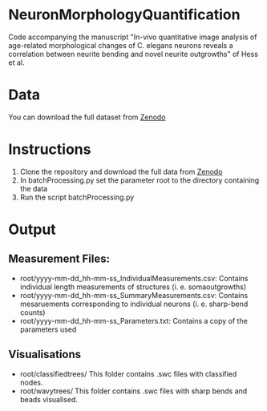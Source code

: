 # NeuronMorphologyQuantification
Code accompanying the manuscript "In-vivo quantitative image analysis of age-related morphological changes of C. elegans neurons reveals a correlation between neurite bending and novel neurite outgrowths" of Hess et al.

# Data
You can download the full dataset from [Zenodo](https://zenodo.org/record/2350066#.XBd7YWhKiUk)

# Instructions
1. Clone the repository and download the full data from [Zenodo](https://zenodo.org/record/2350066#.XBd7YWhKiUk)
2. In batchProcessing.py set the parameter root to the directory containing the data
3. Run the script batchProcessing.py

# Output
## Measurement Files:
- root/yyyy-mm-dd_hh-mm-ss_IndividualMeasurements.csv:
Contains individual length measurements of structures (i. e. somaoutgrowths)
- root/yyyy-mm-dd_hh-mm-ss_SummaryMeasurements.csv:
Contains mesaruements corresponding to individual neurons (i. e. sharp-bend counts)
- root/yyyy-mm-dd_hh-mm-ss_Parameters.txt:
Contains a copy of the parameters used
## Visualisations
- root/classifiedtrees/
This folder contains .swc files with classified nodes.
- root/wavytrees/
This folder contains .swc files with sharp bends and beads visualised.
